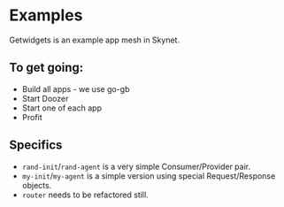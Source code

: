 # Examples
Getwidgets is an example app mesh in Skynet.  

## To get going:
* Build all apps - we use go-gb
* Start Doozer
* Start one of each app
* Profit

## Specifics

* `rand-init`/`rand-agent` is a very simple Consumer/Provider pair.
* `my-init`/`my-agent` is a simple version using special Request/Response objects.
* `router` needs to be refactored still.

